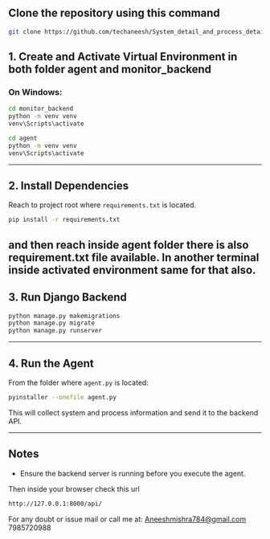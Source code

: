 ## Clone the repository using this command
```bash
git clone https://github.com/techaneesh/System_detail_and_process_detail.git

```

## 1. Create and Activate Virtual Environment in both folder agent and monitor_backend

### On Windows:

```bash
cd monitor_backend
python -m venv venv
venv\Scripts\activate

cd agent
python -m venv venv
venv\Scripts\activate
```

---

## 2. Install Dependencies

Reach to project root where `requirements.txt` is located.

```bash
pip install -r requirements.txt
```
and then reach inside agent folder there is also requirement.txt file available. In another terminal inside activated environment same for that also.
---

## 3. Run Django Backend

```bash
python manage.py makemigrations
python manage.py migrate
python manage.py runserver
```

---

## 4. Run the Agent

From the folder where `agent.py` is located:

```bash
pyinstaller --onefile agent.py
```

This will collect system and process information and send it to the backend API.

---

## Notes

* Ensure the backend server is running before you execute the agent.


Then inside your browser check this url
```bash
http://127.0.0.1:8000/api/
```

For any doubt or issue mail or call me at: 
Aneeshmishra784@gmail.com
7985720988